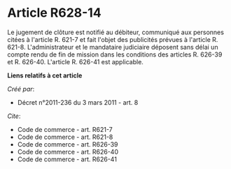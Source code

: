 # Article R628-14

Le jugement de clôture est notifié au débiteur, communiqué aux personnes citées à l'article R. 621-7 et fait l'objet des
publicités prévues à l'article R. 621-8. L'administrateur et le mandataire judiciaire déposent sans délai un compte rendu de
fin de mission dans les conditions des articles R. 626-39 et R. 626-40. L'article R. 626-41 est applicable.

**Liens relatifs à cet article**

_Créé par_:

  - Décret n°2011-236 du 3 mars 2011 - art. 8

_Cite_:

  - Code de commerce - art. R621-7
  - Code de commerce - art. R621-8
  - Code de commerce - art. R626-39
  - Code de commerce - art. R626-40
  - Code de commerce - art. R626-41

